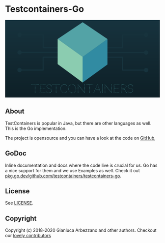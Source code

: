 # Testcontainers-Go

![Testcontainers logo](./logo.png)

## About

TestContainers is popular in Java, but there are other languages as well. This
is the Go implementation.

The project is opensource and you can have a look at the code on
[GitHub](httsp://github.com/testcontainers/testcontainers-go),

## GoDoc

Inline documentation and docs where the code live is crucial for us. Go has a
nice support for them and we use Examples as well. Check it out
[pkg.go.dev/github.com/testcontainers/testcontainers-go](https://pkg.go.dev/github.com/testcontainers/testcontainers-go?tab=doc).

## License

See [LICENSE](https://github.com/testcontainers/testcontainers-go/blob/master/LICENSE).

## Copyright

Copyright (c) 2018-2020 Gianluca Arbezzano and other authors.
Checkout our [lovely
contributors](https://github.com/testcontainers/testcontainers-go/graphs/contributors)

